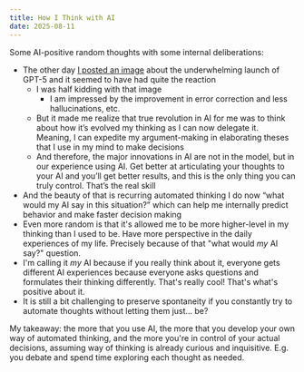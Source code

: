 ```yaml
---
title: How I Think with AI
date: 2025-08-11
---
```


Some AI-positive random thoughts with some internal deliberations:
- The other day [I posted an image](https://www.threads.com/@rnmp/post/DNEZWCWS2o0?xmt=AQF0-HzOL9zP0_TDmuwNcuj2RAYAPZ9togh4vhsSa4WDrw) about the underwhelming launch of GPT-5 and it seemed to have had quite the reaction
  - I was half kidding with that image 
    - I am impressed by the improvement in error correction and less hallucinations, etc.
  - But it made me realize that true revolution in AI for me was to think about how it’s evolved my thinking as I can now delegate it. Meaning, I can expedite my argument-making in elaborating theses that I use in my mind to make decisions
  - And therefore, the major innovations in AI are not in the model, but in our experience using AI. Get better at articulating your thoughts to your AI and you’ll get better results, and this is the only thing you can truly control. That’s the real skill
- And the beauty of that is recurring automated thinking I do now “what would my AI say in this situation?” which can help me internally predict behavior and make faster decision making
- Even more random is that it's allowed me to be more higher-level in my thinking than I used to be. Have more perspective in the daily experiences of my life. Precisely because of that "what would _my_ AI say?" question.
- I'm calling it _my_ AI because if you really think about it, everyone gets different AI experiences because everyone asks questions and formulates their thinking differently. That's really cool! That's what's positive about it.
- It is still a bit challenging to preserve spontaneity if you constantly try to automate thoughts without letting them just… be?

My takeaway: the more that you use AI, the more that you develop your own way of automated thinking, and the more you're in control of your actual decisions, assuming way of thinking is already curious and inquisitive. E.g. you debate and spend time exploring each thought as needed.

